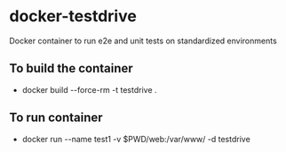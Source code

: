 # docker-testdrive
Docker container to run e2e and unit tests on standardized environments

## To build the container
* docker build --force-rm -t testdrive .

## To run container
* docker run --name test1 -v $PWD/web:/var/www/ -d testdrive